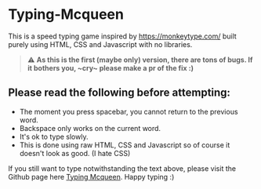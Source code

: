 # Typing-Mcqueen

This is a speed typing game inspired by https://monkeytype.com/ built purely using HTML, CSS and Javascript with no libraries. 

> :warning: **As this is the first (maybe only) version, there are tons of bugs. If it bothers you, ~cry~ please make a pr of the fix :)**

## Please read the following before attempting:
- The moment you press spacebar, you cannot return to the previous word.
- Backspace only works on the current word.
- It's ok to type slowly.
- This is done using raw HTML, CSS and Javascript so of course it doesn't look as good. (I hate CSS)

If you still want to type notwithstanding the text above, please visit the Github page here [Typing Mcqueen](https://ljklionel.github.io/Typing-Mcqueen/). Happy typing :) 
